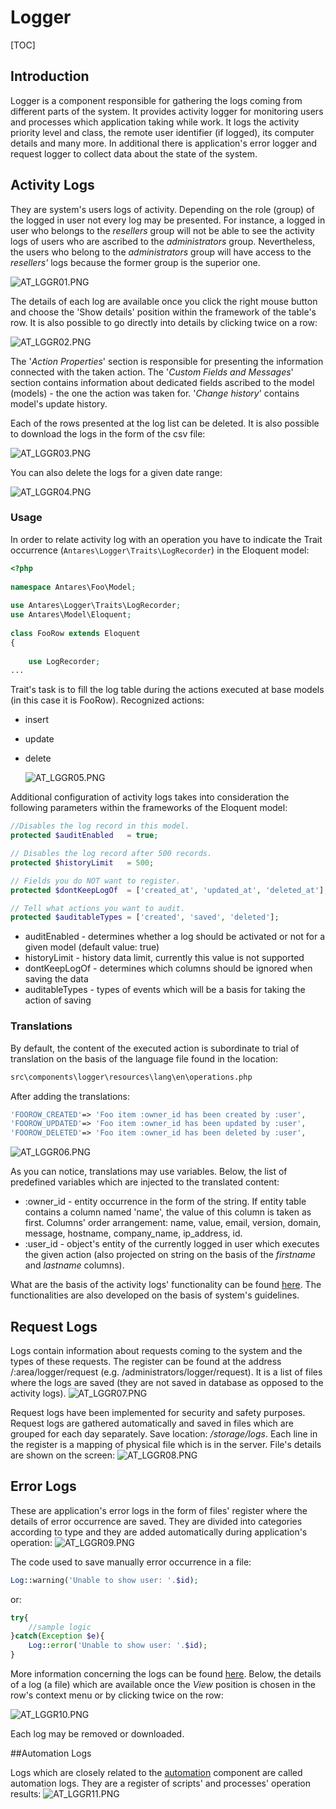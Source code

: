 # Logger  

[TOC]


## Introduction

Logger is a component responsible for gathering the logs coming from different parts of the system.
It provides activity logger for monitoring users and processes which application taking while work. It logs the activity priority level and class, the remote user identifier (if logged), its computer details and many more. 
In additional there is application's error logger and request logger to collect data about the state of the system.      

## Activity Logs  

They are system's users logs of activity. Depending on the role (group) of the logged in user not every log may be presented. For instance, a logged in user who belongs to the *resellers* group will not be able to see the activity logs of users who are ascribed to the *administrators* group. Nevertheless, the users who belong to the *administrators* group will have access to the *resellers'* logs because the former group is the superior one.

  ![AT_LGGR01.PNG](../img/docs/core_modules/logger/AT_LGGR01.PNG)
  
The details of each log are available once you click the right mouse button and choose the 'Show details' position within the framework of the table's row. It is also possible to go directly into details by clicking twice on a row:

  ![AT_LGGR02.PNG](../img/docs/core_modules/logger/AT_LGGR02.PNG)
  
The '*Action Properties*' section is responsible for presenting the information connected with the taken action. The '*Custom Fields and Messages*' section contains information about dedicated fields ascribed to the model (models) - the one the action was taken for. '*Change history*' contains model's update history.

Each of the rows presented at the log list can be deleted. It is also possible to download the logs in the form of the csv file:

  ![AT_LGGR03.PNG](../img/docs/core_modules/logger/AT_LGGR03.PNG)
  
You can also delete the logs for a given date range:

  ![AT_LGGR04.PNG](../img/docs/core_modules/logger/AT_LGGR04.PNG)
  
### Usage  

In order to relate activity log with an operation you have to indicate the Trait occurrence (`Antares\Logger\Traits\LogRecorder`) in the Eloquent model:

```php
<?php
 
namespace Antares\Foo\Model;
 
use Antares\Logger\Traits\LogRecorder;
use Antares\Model\Eloquent;
 
class FooRow extends Eloquent
{
 
    use LogRecorder;
...

```

Trait's task is to fill the log table during the actions executed at base models (in this case it is FooRow). Recognized actions:

* insert
* update
* delete


  ![AT_LGGR05.PNG](../img/docs/core_modules/logger/AT_LGGR05.PNG)
  
Additional configuration of activity logs takes into consideration the following parameters within the frameworks of the Eloquent model:

```php
//Disables the log record in this model.
protected $auditEnabled   = true;

// Disables the log record after 500 records.
protected $historyLimit   = 500;

// Fields you do NOT want to register.
protected $dontKeepLogOf  = ['created_at', 'updated_at', 'deleted_at'];

// Tell what actions you want to audit.
protected $auditableTypes = ['created', 'saved', 'deleted'];

```

* auditEnabled - determines whether a log should be activated or not for a given model (default value: true)
* historyLimit - history data limit, currently this value is not supported
* dontKeepLogOf - determines which columns should be ignored when saving the data
* auditableTypes - types of events which will be a basis for taking the action of saving


### Translations  

By default, the content of the executed action is subordinate to trial of translation on the basis of the language file found in the location:

```bash
src\components\logger\resources\lang\en\operations.php
```

After adding the translations:

```php
'FOOROW_CREATED'=> 'Foo item :owner_id has been created by :user',
'FOOROW_UPDATED'=> 'Foo item :owner_id has been updated by :user',
'FOOROW_DELETED'=> 'Foo item :owner_id has been deleted by :user',
```

![AT_LGGR06.PNG](../img/docs/core_modules/logger/AT_LGGR06.PNG)
  
As you can notice, translations may use variables. Below, the list of predefined variables which are injected to the translated content:

* :owner_id - entity occurrence in the form of the string. If entity table contains a column named 'name', the value of this column is taken as first. Columns' order arrangement: name, value, email, version, domain, message, hostname, company_name, ip_address, id.
* :user_id - object's entity of the currently logged in user which executes the given action (also projected on string on the basis of the *firstname* and *lastname* columns).

What are the basis of the activity logs' functionality can be found [here](https://github.com/Regulus343/ActivityLog). The functionalities are also developed on the basis of system's guidelines.

## Request Logs  

Logs contain information about requests coming to the system and the types of these requests. The register can be found at the address /:area/logger/request (e.g. /administrators/logger/request). It is a list of files where the logs are saved (they are not saved in database as opposed to the activity logs).
![AT_LGGR07.PNG](../img/docs/core_modules/logger/AT_LGGR07.PNG)
  
Request logs have been implemented for security and safety purposes. Request logs are gathered automatically and saved in files which are grouped for each day separately. Save location: */storage/logs*. Each line in the register is a mapping of physical file which is in the server. File's details are shown on the screen:
![AT_LGGR08.PNG](../img/docs/core_modules/logger/AT_LGGR08.PNG)
  
## Error Logs  

These are application's error logs in the form of files' register where the details of error occurrence are saved. They are divided into categories according to type and they are added automatically during application's operation:
![AT_LGGR09.PNG](../img/docs/core_modules/logger/AT_LGGR09.PNG)
  
The code used to save manually error occurrence in a file:
```php
Log::warning('Unable to show user: '.$id);
```

or:
```php
try{
    //sample logic 
}catch(Exception $e){
    Log::error('Unable to show user: '.$id);
}
```

More information concerning the logs can be found [here](../services/logs.md).
Below, the details of a log (a file) which are available once the *View* position is chosen in the row's context menu or by clicking twice on the row:

![AT_LGGR10.PNG](../img/docs/core_modules/logger/AT_LGGR10.PNG)
  
Each log may be removed or downloaded.

##Automation Logs  

Logs which are closely related to the [automation](automation.md) component are called automation logs. They are a register of scripts' and processes' operation results:
![AT_LGGR11.PNG](../img/docs/core_modules/logger/AT_LGGR11.PNG)
  
